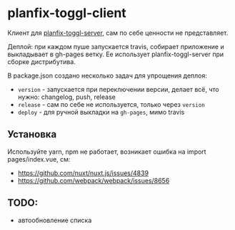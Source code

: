 # planfix-toggl-client

Клиент для [planfix-toggl-server](https://github.com/viasite/planfix-toggl-server), сам по себе ценности не представляет.

Деплой: при каждом пуше запускается travis, собирает приложение и выкладывает в gh-pages ветку. Ее использует planfix-toggl-server при сборке дистрибутива.

В package.json создано несколько задач для упрощения деплоя:

- `version` - запускается при переключении версии, делает всё, что нужно: changelog, push, release
- `release` - сам по себе не используется, только через `version`
- `deploy` - для ручной выкладки на `gh-pages`, мимо travis

## Установка
Используйте yarn, npm не работает, возникает ошибка на import pages/index.vue, см:

- https://github.com/nuxt/nuxt.js/issues/4839
- https://github.com/webpack/webpack/issues/8656

## TODO:
- автообновление списка
